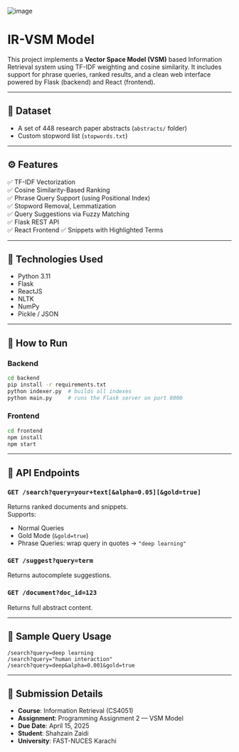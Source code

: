 ![image](https://github.com/user-attachments/assets/a8e99165-f380-4825-ab2f-bc9e11f9ce38)

# IR-VSM Model 

This project implements a **Vector Space Model (VSM)** based Information Retrieval system using TF-IDF weighting and cosine similarity. It includes support for phrase queries, ranked results, and a clean web interface powered by Flask (backend) and React (frontend).

---

## 📁 Dataset

- A set of 448 research paper abstracts (`abstracts/` folder)
- Custom stopword list (`stopwords.txt`)

---

## ⚙️ Features

✅ TF-IDF Vectorization  
✅ Cosine Similarity-Based Ranking  
✅ Phrase Query Support (using Positional Index)  
✅ Stopword Removal, Lemmatization  
✅ Query Suggestions via Fuzzy Matching  
✅ Flask REST API  
✅ React Frontend 
✅ Snippets with Highlighted Terms  

---

## 🧠 Technologies Used

- Python 3.11
- Flask
- ReactJS
- NLTK
- NumPy
- Pickle / JSON

---

## 🚀 How to Run

### Backend

```bash
cd backend
pip install -r requirements.txt
python indexer.py  # builds all indexes
python main.py     # runs the Flask server on port 8000
```

### Frontend

```bash
cd frontend
npm install
npm start
```

---

## 📌 API Endpoints

### `GET /search?query=your+text[&alpha=0.05][&gold=true]`
Returns ranked documents and snippets.  
Supports:
- Normal Queries
- Gold Mode (`&gold=true`)
- Phrase Queries: wrap query in quotes → `"deep learning"`

### `GET /suggest?query=term`
Returns autocomplete suggestions.

### `GET /document?doc_id=123`
Returns full abstract content.

---

## 🧪 Sample Query Usage

```http
/search?query=deep learning
/search?query="human interaction"
/search?query=deep&alpha=0.001&gold=true
```

---

## 📅 Submission Details

- **Course**: Information Retrieval (CS4051)  
- **Assignment**: Programming Assignment 2 — VSM Model  
- **Due Date**: April 15, 2025  
- **Student**: Shahzain Zaidi  
- **University**: FAST-NUCES Karachi  
